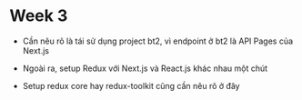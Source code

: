 # Week 3

- Cần nêu rõ là tái sử dụng project bt2, vì endpoint ở bt2 là API Pages của Next.js

- Ngoài ra, setup Redux với Next.js và React.js khác nhau một chút

- Setup redux core hay redux-toolkit cũng cần nêu rõ ở đây

